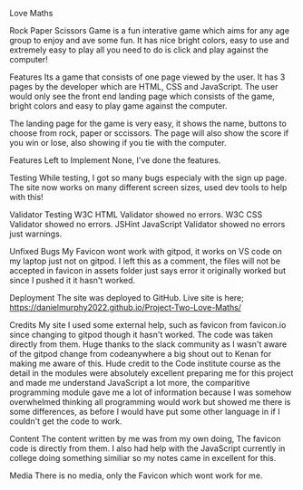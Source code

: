 Love Maths

Rock Paper Scissors Game is a fun interative game which aims for any age group to enjoy and ave some fun. It has nice bright colors, easy to use and extremely easy to play all you need to do is click and play against the computer!

Features
Its a game that consists of one page viewed by the user. It has 3 pages by the developer which are HTML, CSS and JavaScript. The user would only see the front end landing page which consists of the game, bright colors and easy to play game against the computer.

The landing page for the game is very easy, it shows the name, buttons to choose from rock, paper or sccissors. The page will also show the score if you win or lose, also showing if you tie with the computer. 

Features Left to Implement
None, I've done the features.

Testing
While testing, I got so many bugs especialy with the sign up page. The site now works on many different screen sizes, used dev tools to help with this!

Validator Testing
W3C HTML Validator showed no errors.
W3C CSS Validator showed no errors.
JSHint JavaScript Validator showed no errors just warnings.


Unfixed Bugs
My Favicon wont work with gitpod, it works on VS code on my laptop just not on gitpod. I left this as a comment, the files will not be accepted in favicon in assets folder just says error it originally worked but since I pushed it it hasn't worked.

Deployment
The site was deployed to GitHub. Live site is here; https://danielmurphy2022.github.io/Project-Two-Love-Maths/

Credits
My site I used some external help, such as favicon from favicon.io since changing to gitpod though it hasn't worked. The code was taken directly from them. Huge thanks to the slack community as I wasn't aware of the gitpod change from codeanywhere a big shout out to Kenan for making me aware of this. Hude credit to the Code institute course as the detail in the modules were absolutely excellent preparing me for this project and made me understand JavaScript a lot more, the comparitive programming module gave me a lot of information because I was somehow overwhelmed thinking all programming would work but showed me there is some differences, as before I would have put some other language in if I couldn't get the code to work.

Content
The content written by me was from my own doing, The favicon code is directly from them. I also had help with the JavaScript currently in college doing something similiar so my notes came in excellent for this.

Media
There is no media, only the Favicon which wont work for me.